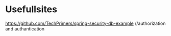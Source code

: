 # Usefullsites
https://github.com/TechPrimers/spring-security-db-example   //authorization and authantication
